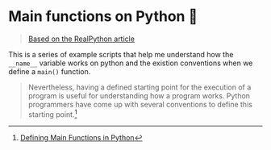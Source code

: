 # Main functions on Python 🐍

> [Based on the RealPython article](https://realpython.com/python-main-function/)

This is a series of example scripts that help me understand how the `__name__` variable works on python and the existion conventions when we define a `main()` function.

> Nevertheless, having a defined starting point for the execution of a program is useful for understanding how a program works. Python programmers have come up with several conventions to define this starting point.[^1]

[^1]: [Defining Main Functions in Python](https://realpython.com/python-main-function/)




